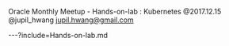 Oracle Monthly Meetup - Hands-on-lab : Kubernetes
@2017.12.15
@jupil_hwang
jupil.hwang@gmail.com

---?include=Hands-on-lab.md